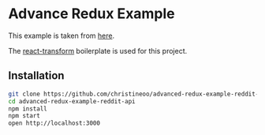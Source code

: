 # Advance Redux Example

This example is taken from [here](http://redux.js.org/docs/advanced/ExampleRedditAPI.html).

The [react-transform](https://github.com/gaearon/react-transform-boilerplate) boilerplate is used for this project.

## Installation

```bash
git clone https://github.com/christineoo/advanced-redux-example-reddit-api.git
cd advanced-redux-example-reddit-api
npm install
npm start
open http://localhost:3000
```


